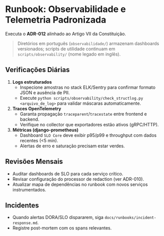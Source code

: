 # Runbook: Observabilidade e Telemetria Padronizada

Executa o **ADR-012** alinhado ao Artigo VII da Constituição.

> Diretórios em português (`observabilidade/`) armazenam dashboards versionados; scripts de utilidade continuam em `scripts/observability/` (nome legado em inglês).

## Verificações Diárias
1. **Logs estruturados**
   - Inspecione amostras no stack ELK/Sentry para confirmar formato JSON e ausência de PII.
   - Execute `python scripts/observability/check_structlog.py <arquivo_de_log>` para validar máscaras automaticamente.
2. **Traces OpenTelemetry**
   - Garanta propagação `traceparent`/`tracestate` entre frontend e backend.
   - Verifique no collector que exportadores estão ativos (gRPC/HTTP).
3. **Métricas (django-prometheus)**
   - Dashboard `SLO Core` deve exibir p95/p99 e throughput com dados recentes (<5 min).
   - Alertas de erro e saturação precisam estar verdes.

## Revisões Mensais
- Auditar dashboards de SLO para cada serviço crítico.
- Revisar configuração do processor de redaction (ver ADR-010).
- Atualizar mapa de dependências no runbook com novos serviços instrumentados.

## Incidentes
- Quando alertas DORA/SLO dispararem, siga `docs/runbooks/incident-response.md`.
- Registre post-mortem com os spans relevantes.
